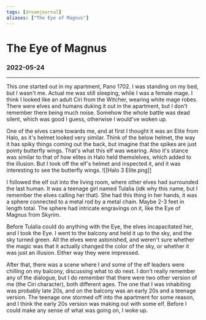 ```yaml
---
tags: [dreamjournal]
aliases: ["The Eye of Magnus"]
---
```


# The Eye of Magnus
### 2022-05-24
---

This one started out in my apartment, Pano 1702. I was standing on my bed, but I wasn't me. Actual me was still sleeping, while I was a female mage. I think I looked like an adult Ciri from the Witcher, wearing white mage robes. There were elves and humans duking it out in the apartment, but I don't remember there being much noise. Somehow the whole battle was dead silent, which was good I guess, otherwise I would've woken up.

One of the elves came towards me, and at first I thought it was an Elite from Halo, as it's helmet looked very similar. Think of the below helmet, the way it has spiky things coming out the back, but imagine that the spikes are just pointy butterfly wings. That's what this elf was wearing. Also it's stance was similar to that of how elites in Halo held themslelves, which added to the illusion. But I took off the elf's helmet and inspected it, and it was interesting to see the butterfly wings.
![[Halo 3 Elite.png]]

I followed the elf out into the living room, where other elves had surrounded the last human. It was a teenage girl named Tulalia (idk why this name, but I remember the elves calling her that). She had this thing in her hands, it was a sphere connected to a metal rod by a metal chain. Maybe 2-3 feet in length total. The sphere had intricate engravings on it, like the Eye of Magnus from Skyrim.

Before Tulalia could do anything with the Eye, the elves incapacitated her, and I took the Eye. I went to the balcony and held it up to the sky, and the sky turned green. All the elves were astonished, and weren't sure whether the magic was that it actually changed the color of the sky, or whether it was just an illusion. Either way they were impressed.

After that, there was a scene where I and some of the elf leaders were chilling on my balcony, discussing what to do next. I don't really remember any of the dialogue, but I do remember that there were two other version of me (the Ciri character), both different ages. The one that I was inhabiting was probably late 20s, and on the balcony was an early 20s and a teenage version. The teenage one stormed off into the apartment for some reason, and I think the early 20s version was making out with some elf. Before I could make any sense of what was going on, I woke up.